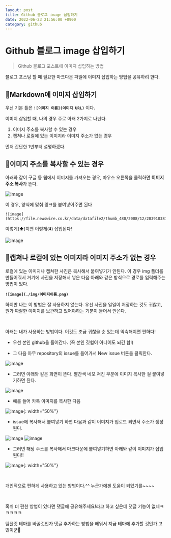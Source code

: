 ```yaml
---
layout: post
title: Github 블로그 image 삽입하기
date: 2022-06-23 21:56:00 +0900
category: github
---
```


# Github 블로그 image 삽입하기

> Github 블로그 포스트에 이미지 삽입하는 방법

블로그 포스팅 할 때 필요한 마크다운 파일에 이미지 삽입하는 방법을 공유하려 한다.

## 📍Markdown에 이미지 삽입하기

우선 기본 틀은 **`![이미지 이름](이미지 URL)`** 이다.

이미지 삽입할 때, 나의 경우 주로 아래 2가지로 나뉜다.

1. 이미지 주소를 복사할 수 있는 경우
2. 캡쳐나 로컬에 있는 이미지라 이미지 주소가 없는 경우

먼저 간단한 1번부터 설명하겠다.

## 📍이미지 주소를 복사할 수 있는 경우

아래와 같이 구글 등 웹에서 이미지를 가져오는 경우, 마우스 오른쪽을 클릭하면 **이미지 주소 복사**가 뜬다.

![image](https://user-images.githubusercontent.com/58683097/175305807-6e86d358-5500-4126-8d9c-b5194377a58e.png)

이 경우, 양식에 맞춰 링크를 붙여넣어주면 된다

```
![image](https://file.newswire.co.kr/data/datafile2/thumb_480/2008/12/2039103817_20081204102208_5415926347.jpg)
```

이렇게(⬆️)치면 이렇게(⬇️) 삽입된다!

![image](https://file.newswire.co.kr/data/datafile2/thumb_480/2008/12/2039103817_20081204102208_5415926347.jpg)

## 📍캡쳐나 로컬에 있는 이미지라 이미지 주소가 없는 경우

로컬에 있는 이미지나 캡쳐한 사진은 복사해서 붙여넣기가 안된다.
이 경우 img 폴더를 만들어줘서 거기에 사진을 저장해서 넣은 다음 아래와 같은 방식으로 경로를 입력해주는 방법이 있다.

**`![image](./img/이미지이름.png)`**

하지만 나는 이 방법은 잘 사용하지 않는다. 우선 사진을 일일이 저장하는 것도 귀찮고, 뭔가 짜잘한 이미지를 보관하고 있어야하는 기분이 들어서 안쓴다.

<br>

아래는 내가 사용하는 방법이다. 이것도 조금 귀찮을 순 있는데 익숙해지면 편하다!

- 우선 본인 github을 들어간다. (꼭 본인 깃헙이 아니어도 되긴 함!)

- 그 다음 아무 repository의 issue를 들어가서 New issue 버튼을 클릭한다.

![image](https://user-images.githubusercontent.com/58683097/175307557-c6eba532-2c9c-404e-a7fc-7f36fffe6cb9.png)

- 그러면 아래와 같은 화면이 뜬다. 빨간색 네모 쳐진 부분에 이미지 복사한 걸 붙여넣기하면 된다.

![image](https://user-images.githubusercontent.com/58683097/175308836-8d099486-58c2-4f67-9fa9-327986110839.png)

- 예를 들어 카톡 이미지를 복사한 다음

![image](https://user-images.githubusercontent.com/58683097/175308383-65771d34-94d2-4193-9f05-b9afaa16dc29.png){: width="50%"}

- issue에 복사해서 붙여넣기 하면 다음과 같이 이미지가 업로드 되면서 주소가 생성된다.

![image](https://user-images.githubusercontent.com/58683097/175309089-8e9a66f4-ba4c-45bc-8b56-88d1d97d5bf4.png)
![image](https://user-images.githubusercontent.com/58683097/175309296-1d1af153-8365-4a12-a014-6ef09d5183b4.png)

- 그러면 해당 주소를 복사해서 마크다운에 붙여넣기하면 아래와 같이 이미지가 삽입된다!!

![image](https://user-images.githubusercontent.com/58683097/175309185-a7ad9d33-b9aa-4d69-93c0-b18039c602d4.png){: width="50%"}

<br>

개인적으로 편하게 사용하고 있는 방법이다.^^ 누군가에겐 도움이 되었기를~~~~

<br>

혹쉬 더 편한 방법이 있다면 댓글에 공유해주세요!라고 하고 싶은데 댓글 기능이 없네ㅋㅋㅋㅋㅋ

템플릿 테마를 바꿀것인가 댓글 추가하는 방법을 배워서 지금 테마에 추가할 것인가 고민이군🤔
